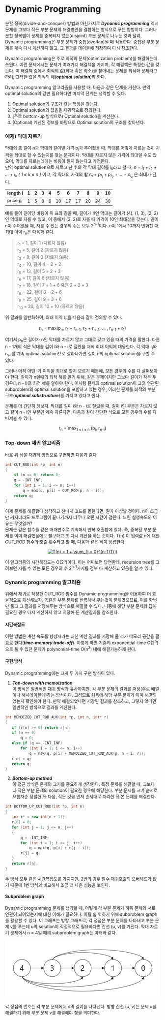 # Dynamic Programming

분할 정복(divide-and-conquer) 방법과 마찬가지로 ***Dynamic programming*** 역시 문제를 그보다 작은 부분 문제의 해결방안을 결합하는 방식으로 푸는 방법이다. 그러나 분할 정복법이 문제를 중복되지 않는(disjoint) 부분 문제로 나누는 것과 달리, Dynamic programming은 부분 문제가 중첩(overlap)될 때 적용한다. 중첩된 부분 문제를 계속 다시 계산하지 않고, 그 결과를 테이블에 저장하여 다시 참조한다.  

Dynamic programming은 주로 최적화 문제(optimization problem)를 해결하는데 쓰인다. 이런 문제에서는 문제가 여러가지 해결책을 가지며, 각 해결책은 특정한 값을 갖는다. 이 해결책 중에서 최적의 값(최대 혹은 최소)을 찾아내는 문제를 최적화 문제라고 하며, 그러한 값을 최적의 해(***optimal solution***)라 한다.

Dynamic programming 알고리즘을 사용할 때, 다음과 같은 단계를 거친다. 만약 optimal solution의 값만 필요하다면 마지막 단계는 생략할 수 있다.  

1. Optimal solution의 구조가 갖는 특징을 찾는다.
2. Optimal solution의 값을을 재귀적으로 정의한다.
3. (주로 bottom-up 방식으로) Optimal solution을 계산한다.
4. (Optional) 계산된 정보를 바탕으로 Optimal solution의 구조를 찾아낸다.

### 예제) 막대 자르기
막대의 총 길이 n과 막대의 길이별 가격 p<sub>i</sub>가 주어졌을 때, 막대를 어떻게 자르는 것이 가격을 최대로 할 수 있는지를 찾는 문제이다. 막대를 자르지 않은 가격이 최대일 수도 있으며, 막대를 자르는데에는 비용이 들지 않는다고 가정한다.  
만약 optimal solution으로 자르고 난 후의 각 막대 길이를 i<sub>k</sub>라고 할 때, *n = i<sub>1</sub> + i<sub>2</sub> + ... + i<sub>k</sub> ( 1 ≤ k ≤ n )* 이고, 각 막대의 가격의 합 *r<sub>n</sub> = p<sub>i<sub>1</sub></sub> + p<sub>i<sub>2</sub></sub> + ... + p<sub>i<sub>k</sub></sub>* 은 최대가 된다. 

| length i            | 1 | 2 | 3 | 4 | 5  | 6  | 7  | 8  | 9  | 10 |
|---------------------|---|---|---|---|----|----|----|----|----|----|
| price p<sub>i</sub> | 1 | 5 | 8 | 9 | 10 | 17 | 17 | 20 | 24 | 30 |

예를 들어 길이당 비용이 위 표와 같을 때, 길이가 4인 막대는 길이가 (4), (1, 3), (2, 2)인 막대로 자를 수 있고, 이 중에서 (2, 2)로 자를 때 가격이 10인 최대값을 갖는다. 길이 n이 주어졌을 때, 자를 수 있는 경우의 수는 모두 2<sup>n-1</sup>이다. n이 1에서 10까지 변화할 때, 최대 이익 r<sub>n</sub>은 다음과 같다.  

>r<sub>1</sub> = 1, 길이 1 (자르지 않음)  
>r<sub>2</sub> = 5, 길이 2 (자르지 않음)  
>r<sub>3</sub> = 8, 길이 3 (자르지 않음)   
>r<sub>4</sub> = 10, 길이 4 = 2 + 2  
>r<sub>5</sub> = 13, 길이 5 = 2 + 3  
>r<sub>6</sub> = 17, 길이 6 (자르지 않음)    
>r<sub>7</sub> = 18, 길이 7 = 1 + 6 혹은 2 + 2 + 3  
>r<sub>8</sub> = 22, 길이 8 = 2 + 6  
>r<sub>9</sub> = 25, 길이 9 = 3 + 6  
>r<sub>10</sub> = 30, 길이 10 = 10 (자르지 않음)

위 결과를 일반화하여, 최대 이익 r<sub>n</sub>을 다음과 같이 정의할 수 있다.
<p align="center">
r<sub>n</sub> = max(p<sub>n</sub>, r<sub>1</sub> + r<sub>n-1</sub>, r<sub>2</sub> + r<sub>n-2</sub>, ... , r<sub>n-1</sub> + r<sub>1</sub>)
</p>

여기서 p<sub>n</sub>은 길이가 n인 막대를 자르지 않고 그대로 갖고 있을 때의 가격을 말한다. 다른 n - 1개의 식은 막대를 길이 i와 n - i로 잘랐을 때의 최대 이익에 대응한다. 각 막대 r<sub>i</sub>와 r<sub>n-i</sub>를 계속 optimal solution으로 잘라나가면 길이 n의 optimal solution을 구할 수 있다. 

그러나 아직 어떤 i가 이익을 최대로 할지 모르기 때문에, 모든 경우의 수를 다 살펴보아야 한다. 길이가 n일때의 최적 해를 알기 위해, 같은 문제이지만 그보다 길이가 작은 두 경우(i, n - i)의 최적 해를 알아야 한다. 이처럼 문제의 optimal solution이 그와 연관된 subproblem의 optimal solution을 포함하고 있는 경우, 이러한 문제를 최적의 부분 구조(***optimal substructure***)를 가지고 있다고 한다.

문제를 더 간단히 해보자. 막대를 길이 i와 n - i로 잘랐을 때, 길이 i인 부분은 자르지 않고 길이 n - i인 부분만 계속 자른다면, 다음과 같이 간단한 식으로 모든 경우의 수를 다 따져볼 수 있다.
<p align="center">
r<sub>n</sub> = max<sub>1 ≤ i ≤ n</sub> (p<sub>i</sub>, r<sub>n-i</sub>)
</p>

### Top-down 재귀 알고리즘
바로 위 식을 재귀적 방법으로 구현하면 다음과 같다
```cpp
int CUT_ROD(int *p, int n)
{
    if (n == 0) return 0;
    q = -INT_INF;
    for (int i = 1; i <= n; i++)
        q = max(q, p[i] + CUT_ROD(p, n - i));
    return q;
}
```
이제 문제를 해결했다 생각하고 신나게 코드를 돌린다면, 뭔가 이상할 것이다. n이 조금만 커지더라도 프로그램이 끝나기까지 너무나 오랜 시간이 걸린다. 느린 실행속도의 이유는 무엇일까?  
문제는 같은 함수를 같은 매개변수로 계속해서 반복 호출함에 있다. 즉, 중복된 부분 문제를 이미 해결했음에도 불구하고 또 다시 계산을 하는 것이다. T(n) 이 입력값 n에 대한 CUT_ROD 함수의 호출 횟수라고 할 때, 다음과 같은 식이 성립한다.
<p align="center">
<a href="https://www.codecogs.com/eqnedit.php?latex=T(n)&space;=&space;1&space;&plus;&space;\sum_{j&space;=&space;0}^{n-1}T(j)" target="_blank"><img src="https://latex.codecogs.com/png.latex?T(n)&space;=&space;1&space;&plus;&space;\sum_{j&space;=&space;0}^{n-1}T(j)" title="T(n) = 1 + \sum_{j = 0}^{n-1}T(j)" /></a>
</p>
이 알고리즘의 시간복잡도는 O(2<sup>n</sup>)이다. 이는 어찌보면 당연한데, recursion tree를 그려보면 자를 수 있는 모든 경우의 수 2<sup>n-1</sup>가지를 전부 다 계산하고 있음을 알 수 있다.

### Dynamic programming 알고리즘
위에서 재귀로 작성한 CUT_ROD 함수를 Dynamic programming을 이용하여 더 효율적으로 개선해보자. 똑같은 부분 문제를 반복해서 푸는것이 문제였으므로, 이를 한번만 풀고 그 결과를 저장해두는 방식으로 해결할 수 있다. 나중에 해당 부분 문제의 답이 필요한 경우 다시 계산하지 않고 저장해 둔 계산결과를 참조한다.  

#### 시간복잡도
 이런 방법은 계산 속도를 향상시키는 대신 계산 결과를 저장해 둘 추가 메모리 공간을 필요로 한다(***time-memory trade-off***). 이렇게 하면 기존의 exponential-time O(2<sup>n</sup>) 으로 풀 수 있던 문제가 polynomial-time O(n<sup>2</sup>) 내에 해결가능하게 된다.

 #### 구현 방식
 Dynamic programming에는 크게 두 가지 구현 방식이 있다. 
 1. ***Top-down with memoization***  
 이 방식은 일반적인 재귀 방식과 유사하지만, 각 부분 문제의 결과를 저장(주로 배열이나 해시테이블에)하는 방식이다. 그러므로 처음에 해당 부분 문제가 이미 해결되었는지 확인해야 한다. 만약 해결되었다면 저장된 결과를 참조하고, 그렇지 않다면 일반적인 방식으로 결과를 계산한다.
 ```cpp
 int MEMOIZED_CUT_ROD_AUX(int *p, int n, int* r)
 {
    if (r[n] >= 0) return r[n];
    if (n == 0)
        q = 0;
    else if (q == -INT_INF)
        for (int i = 1; i <= n; i++)
            q = max(q, p[i] + MEMOIZED_CUT_ROD_AUX(p, n - i, r));
    r[n] = q;
    return q;
 }
 ```
 2. ***Bottom-up method***  
 이 접근 방식은 문제의 크기를 중요하게 생각한다. 특정 문제를 해결할 때, 그보다 더 작은 부분 문제의 solution이 필요한 경우에 해당한다. 부분 문제를 크기 순서로 오름차순 정렬한 뒤 다음, 작은 것을 먼저 순서대로 처리한 뒤 본 문제를 해결한다.  
 ```cpp
 int BOTTOM_UP_CUT_ROD(int *p, int n)
 {
    int r* = new int[n + 1];
    r[0] = 0;
    for (int j = 1; j <= n; j++)
    {
        q = -INT_INF;
        for (int i = 1; i <= j; i++)
            q = max(q, p[i] + r[j - i]);
        r[j] = q;
    }
    return r[n];
 }
 ```

 두 방식 모두 같은 시간복잡도를 가지지만, 2번의 경우 함수 재귀호출의 오버헤드가 없기 때문에 1번 방식과 비교해서 조금 더 나은 성능을 보인다.

 #### Subproblem graph
 Dynamic programming 문제를 생각할 때, 어떻게 각 부분 문제가 하위 문제와 서로 연관이 되어있는지에 대한 이해가 필요하다. 이를 쉽게 하기 위해 subproblem graph를 활용할 수 있다. 이 그래프는 방향 그래프로, 각 정점은 부분 문제를 나타내고 부분 문제 v를 푸는데 u의 solution이 직접적으로 필요하다면 간선 (u, v)를 가진다. 막대 자르기 문제에서 n = 4일 때의 subproblem graph는 아래와 같다.

 <center>
<img src ='./img/subproblem_graph.png' />
</center>  

각 정점의 번호는 각 부분 문제에서 n의 길이를 나타낸다. 방향 간선 (u, v)는 문제 u를 해결하기 위해 부분 문제 v를 해결해야 함을 의미한다. 